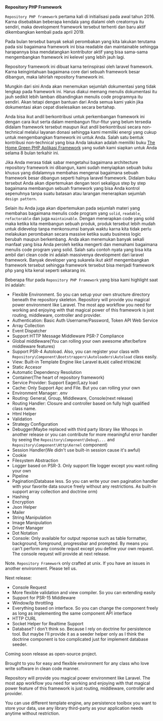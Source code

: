**Repository PHP Framework**

`Repository PHP framework` pertama kali di initialisasi pada awal tahun 2016. Karna disebabkan beberapa kendala yang dialami oleh creatornya itu sendiri, maka development framework tersebut terhenti dan baru aktif dikembangkan kembali pada april 2019.

Pada bulan tersebut banyak sekali perombakan yang kita lakukan terutama pada sisi bagaimana framework ini bisa readable dan maintainable sehingga harapannya bisa mendatangkan kontributor aktif yang bisa sama-sama mengembangkan framework ini kelevel yang lebih jauh lagi.

Repository framework ini dibuat karna terinspirasi oleh laravel framework. Karna keingintahuan bagaimana core dari sebuah framework besar dibangun, maka lahirlah repository framework ini.

Mungkin dari sini Anda akan menemukan sejumlah dokumentasi yang tidak lengkap pada framework ini. Harus diakui memang menulis dokumentasi itu jauh sedikit lebih lamban dibandingkan menulis code programnya itu sendiri. Akan tetapi dengan bantuan dari Anda semua kami yakin jika dokumentasi akan cepat diselesaikan secara bertahap.

Anda bisa ikut andil berkontribusi untuk perkembangan framework ini dengan cara ikut serta dalam membangun fitur-fitur yang belum tersedia didalam framework tersebut maupun ikut andil berkontribusi secara non-technical melalui layanan donasi sehingga kami memiliki energi yang cukup untuk mengembangkan framework ini untuk Anda. Salah satu bentuk kontribusi non-technical yang bisa Anda lakukan adalah memiliki buku [The Home Green PHP Aplikasi Framework](https://bandd.web.id) yang sudah kami siapkan untuk Anda selama 8 bulan terkahir ini.

Jika Anda merasa tidak sabar mengetahui bagaimana architecture repository framework ini dibangun, kami sudah menyiapkan sebuah buku khusus yang didalamnya membahas mengenai bagaimana sebuah framework besar dibangun seperti halnya laravel framework. Didalam buku tersebut Anda akan dipertemukan dengan teori sekaligus step by step bagaimana membangun sebuah framework yang bisa Anda kontrol sepenuhnya tanpa suatu batasan atau larangan menerapkan sejumlah `design pattern`.

Selain itu Anda juga akan dipertemukan pada sejumlah materi yang membahas bagaimana menulis code program yang `solid`, `readable`, `refactorable` dan juga `maintainable`. Dengan menerapkan code yang solid maka ketika kita membangun sebuah produk, produk tersebut lebih mudah untuk didevelop tanpa menkonsumsi banyak waktu karna kita tidak perlu melakukan perombakan secara massive ketika suatu business logic berubah maupun berkembang. Anda akan menemukan banyak sekali manfaat yang bisa Anda peroleh ketika mengerti dan memahami bagaimana menulis code program yang solid. Salah satu contoh nyata yang bisa kita ambil dari clean code ini adalah massivenya development dari laravel framework. Banyak developer yang sukarela ikut aktif mengembangkan framework tersebut sehingga framework tersebut bisa menjadi framework php yang kita kenal seperti sekarang ini.

Beberapa fitur pada `Repository PHP Framework` yang bisa kami highlight saat ini adalah:

- Flexible Environment. So you can setup your own structure directory beneath the repository skeleton. Repository will provide you magical power environment like Laravel. The most app workflow you need for working and enjoying with that magical power of this framework is just routing, middleware, controller and provider.
- Authentication: Basic Auth Username/Password, Token API Web Service
- Array Collection
- Event Dispatcher
- Support HTTP Message Middleware PSR-7 Compliance
- Global middleware(You can rolling your own awesome after/before middleware features)
- Support PSR-4 Autoload. Also, you can register your class with `Repository\Component\Bootstrappers\Autoloaders\Autoload` class easily.
- View: Built-in Template Engine like Laravel `BLADE` called `RTENGINE`
- Static Accesor
- Automatic Dependency Resolution
- Container(The heart of repository framework)
- Service Provider: Support Eager/Lazy load
- Cache: Only Support Apc and File. But you can rolling your own
- Environment Manager: .env
- Routing: General, Group, Middleware, Console(next release)
- Routing Handler: Closure and controller based on fully high qualified class name.
- Html Helper
- Validation
- Strategy Configuration
- Debugger(Maybe replaced with third party library like Whoops in another release or you can contribute for more meaningful error handler by seeing the `Repository\Component\Debug\...` and `Repository\Component\Http\Kernel` component)
- Session Handler(We didn't use built-in session cause it's awful)
- Cookie
- Filesystem Abstraction
- Logger based on PSR-3. Only support file logger except you want rolling your own
- Pipeline
- Pagination(Database less. So you can write your own pagination handler with your favorite data source freely without any restrictions. As built-in support array collection and doctrine orm)
- Hashing
- Encryption
- Json Helper
- Mailer
- String Manipulation
- Image Manipulation
- Driver Manager
- Dot Notation
- Console: Only available for output reponse such as table formatter, background, foreground, progressbar and prompted. By means you can't perform any console requst except you define your own request. The console request will provide at next release.


Note. `Repository Framework` only crafted at unix. If you have an issues in another environment. Please tell us.

Next release:

- Console Request
- More flexible validation and view compiler. So you can extending easily
- Support for PSR-15 Middleware
- Window/Ip throttling
- Everything based on interface. So you can change the component freely as long as implementing the same component API interface
- HTTP CURL
- Socket Helper for Realtime Support
- Database? I don't think so. Because I rely on doctrine for persistence tool. But maybe I'll provide it as a seeder helper only as I think the doctrine component is too complicated just for implement database seeder.

Coming soon release as open-source project.

Brought to you for easy and flexible environment for any class who love write software in clean code manner.

Repository will provide you magical power environment like Laravel. The most app workflow you need for working and enjoying with that magical power feature of this framework is just routing, middleware, controller and provider.

You can use different template engine, any persistence toolbox you want to store your data, use any library third-party as your application needs anytime without restriction.


